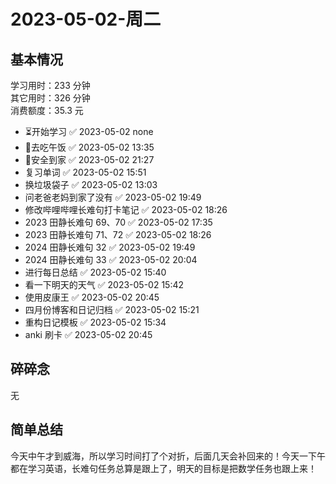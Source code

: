 # 2023-05-02-周二

## 基本情况

学习用时：233 分钟  
其它用时：326 分钟  
消费额度：35.3 元

-   ⏳开始学习 ✅ 2023-05-02 none
-   🍕去吃午饭 ✅ 2023-05-02 13:35
-   📍安全到家 ✅ 2023-05-02 21:27
-   复习单词 ✅ 2023-05-02 15:51
-   换垃圾袋子 ✅ 2023-05-02 13:03
-   问老爸老妈到家了没有 ✅ 2023-05-02 19:49
-   修改哔哩哔哩长难句打卡笔记 ✅ 2023-05-02 18:26
-   2023 田静长难句 69、70 ✅ 2023-05-02 17:35
-   2023 田静长难句 71、72 ✅ 2023-05-02 18:26
-   2024 田静长难句 32 ✅ 2023-05-02 19:49
-   2024 田静长难句 33 ✅ 2023-05-02 20:04
-   进行每日总结 ✅ 2023-05-02 15:40
-   看一下明天的天气 ✅ 2023-05-02 15:42
-   使用皮康王 ✅ 2023-05-02 20:45
-   四月份博客和日记归档 ✅ 2023-05-02 15:21
-   重构日记模板 ✅ 2023-05-02 15:34
-   anki 刷卡 ✅ 2023-05-02 20:45

## 碎碎念

无

## 简单总结

今天中午才到威海，所以学习时间打了个对折，后面几天会补回来的！今天一下午都在学习英语，长难句任务总算是跟上了，明天的目标是把数学任务也跟上来！